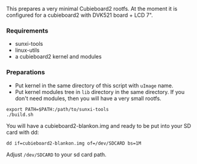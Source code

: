 This prepares a very minimal Cubieboard2 rootfs. At the moment it is configured for a cubieboard2 with DVK521 board + LCD 7".

### Requirements
* sunxi-tools
* linux-utils
* a cubieboard2 kernel and modules

### Preparations
* Put kernel in the same directory of this script with `uImage` name.
* Put kernel modules tree in `lib` directory in the same directory. If you don't need modules, then you will have a very small rootfs.

```
export PATH=$PATH:/path/to/sunxi-tools
./build.sh
```

You will have a cubieboard2-blankon.img and ready to be put into your SD card with dd:

```
dd if=cubieboard2-blankon.img of=/dev/SDCARD bs=1M
```

Adjust `/dev/SDCARD` to your sd card path.

